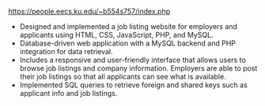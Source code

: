 https://people.eecs.ku.edu/~b554s757/index.php

- Designed and implemented a job listing website for employers and applicants using HTML, CSS, JavaScript, PHP, and MySQL.
- Database-driven web application with a MySQL backend and PHP integration for data retrieval.
- Includes a responsive and user-friendly interface that allows users to browse job listings and company information. Employers are able to post their job listings so that all applicants can see what is available.
- Implemented SQL queries to retrieve foreign and shared keys such as applicant info and job listings.
